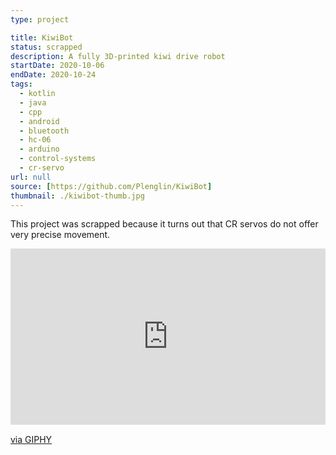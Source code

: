```yaml
---
type: project

title: KiwiBot
status: scrapped
description: A fully 3D-printed kiwi drive robot
startDate: 2020-10-06
endDate: 2020-10-24
tags:
  - kotlin
  - java
  - cpp
  - android
  - bluetooth
  - hc-06
  - arduino
  - control-systems
  - cr-servo
url: null
source: [https://github.com/Plenglin/KiwiBot]
thumbnail: ./kiwibot-thumb.jpg
---
```


This project was scrapped because it turns out that CR servos do not offer very precise movement.

<div style="width:100%;height:0;padding-bottom:56%;position:relative;"><iframe src="https://giphy.com/embed/Js2rsqtkQ4EMXftQDa" width="100%" height="100%" style="position:absolute" frameBorder="0" class="giphy-embed" allowFullScreen></iframe></div><p><a href="https://giphy.com/gifs/Js2rsqtkQ4EMXftQDa">via GIPHY</a></p>
